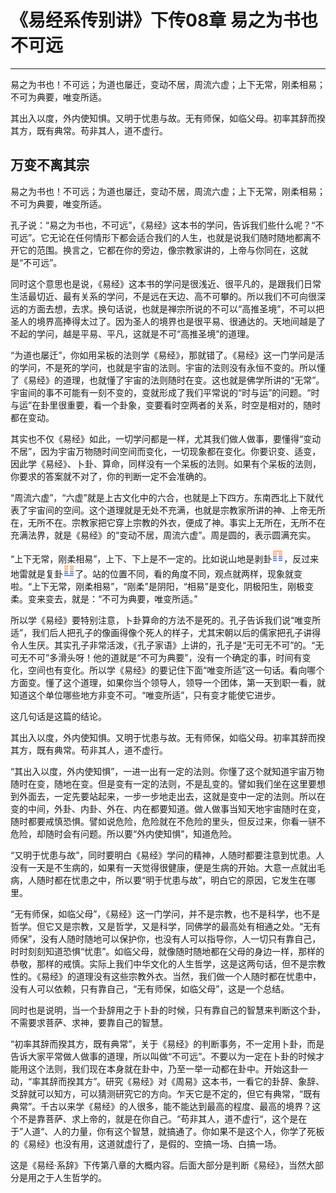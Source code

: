 # 《易经系传别讲》下传08章 易之为书也不可远

------

易之为书也！不可远；为道也屡迁，变动不居，周流六虚；上下无常，刚柔相易；不可为典要，唯变所适。

其出入以度，外内使知惧。又明于忧患与故。无有师保，如临父母。初率其辞而揆其方，既有典常。苟非其人，道不虚行。

## 万变不离其宗

易之为书也！不可远；为道也屡迁，变动不居，周流六虚；上下无常，刚柔相易；不可为典要，唯变所适。

孔子说：“易之为书也，不可远”，《易经》这本书的学问，告诉我们些什么呢？“不可远”。它无论在任何情形下都会适合我们的人生，也就是说我们随时随地都离不开它的范围。换言之，它都在你的旁边，像宗教家讲的，上帝与你同在，这就是“不可远”。

同时这个意思也是说，《易经》这本书的学问是很浅近、很平凡的，是跟我们日常生活最切近、最有关系的学问，不是远在天边、高不可攀的。所以我们不可向很深远的方面去想，去求。换句话说，也就是禅宗所说的不可以“高推圣境”，不可以把圣人的境界高捧得太过了。因为圣人的境界也是很平易、很通达的。天地间越是了不起的学问，越是平易、平凡，这就是不可“高推圣境”的道理。

“为道也屡迁”，你如用呆板的法则学《易经》，那就错了。《易经》这一门学问是活的学问，不是死的学问，也就是宇宙的法则。宇宙的法则没有永恒不变的。所以懂了《易经》的道理，也就懂了宇宙的法则随时在变。这也就是佛学所讲的“无常”。宇宙间的事不可能有一刻不变的，变就形成了我们平常说的“时与运”的问题。“时与运”在卦里很重要，看一个卦象，变要看时空两者的关系，时空是相对的，随时都在变动。

其实也不仅《易经》如此，一切学问都是一样，尤其我们做人做事，要懂得“变动不居”，因为宇宙万物随时间空间而变化，一切现象都在变化。你要识变、适变，因此学《易经》、卜卦、算命，同样没有一个呆板的法则。如果有个呆板的法则，你要求的答案就不对了，你的判断一定不会准确的。

“周流六虚”，“六虚”就是上古文化中的六合，也就是上下四方。东南西北上下就代表了宇宙间的空间。这个道理就是无处不充满，也就是宗教家所讲的神、上帝无所在，无所不在。宗教家把它穿上宗教的外衣，便成了神。事实上无所在，无所不在充满法界，就是《易经》的“变动不居，周流六虚”。周是圆的，表示圆满充实。

“上下无常，刚柔相易”，上下、下上是不一定的。比如说山地是剥卦![img](%E4%B8%87%E5%8F%98%E4%B8%8D%E7%A6%BB%E5%85%B6%E5%AE%97%20(2)/gua23.png)，反过来地雷就是复卦![img](%E4%B8%87%E5%8F%98%E4%B8%8D%E7%A6%BB%E5%85%B6%E5%AE%97%20(2)/gua24.png)了。站的位置不同，看的角度不同，观点就两样，现象就变啦。“上下无常，刚柔相易”，“刚柔”是阴阳，“相易”是变化，阴极阳生，刚极变柔。变来变去，就是：“不可为典要，唯变所适。”

所以学《易经》要特别注意，卜卦算命的方法不是死的。孔子告诉我们说“唯变所适”，我们后人把孔子的像画得像个死人的样子，尤其宋朝以后的儒家把孔子讲得令人生厌。其实孔子非常活泼，《孔子家语》上讲的，孔子是“无可无不可”的。“无可无不可”多滑头呀！他的道就是“不可为典要”，没有一个确定的事，时间有变化，空间也有变化。所以学《易经》的要记住下面“唯变所适”这一句话。看向哪个方面变。懂了这个道理，如果你当个领导人，领导一个团体，第一天到职一看，就知道这个单位哪些地方非变不可。“唯变所适”，只有变才能使它进步。

这几句话是这篇的结论。

其出入以度，外内使知惧。又明于忧患与故。无有师保，如临父母。初率其辞而揆其方，既有典常。苟非其人，道不虚行。

“其出入以度，外内使知惧”，一进一出有一定的法则。你懂了这个就知道宇宙万物随时在变，随地在变。但是变有一定的法则，不是乱变的。譬如我们坐在这里要想到外面去，一定先要站起来，一步一步地走出去，这就是变中一定的法则。所以在变的中间，外卦、内卦、外在、内在都要知道。做人做事当知天地宇宙随时在变，随时都要戒慎恐惧。譬如说危险，危险就在不危险的里头，但反过来，你看一骈不危险，却随时会有问题。所以要“外内使知惧”，知道危险。

“又明于忧患与故”，同时要明白《易经》学问的精神，人随时都要注意到忧患。人没有一天是不生病的，如果有一天觉得很健康，便是生病的开始。大意一点就出毛病，人随时都在忧患之中，所以要“明于忧患与故”，明白它的原因，它发生在哪里。

“无有师保，如临父母”，《易经》这一门学问，并不是宗教，也不是科学，也不是哲学。但它又是宗教，又是哲学，又是科学，同佛学的最高处有相通之处。“无有师保”，没有人随时随地可以保护你，也没有人可以指导你，人一切只有靠自己，时时刻刻知道恐惧“忧患”。如临父母，就像随时随地都在父母的身边一样，那样的恭敬，那样的戒慎。实际上我们中华文化的人生哲学，这是这两句话，但不是宗教性的。《易经》的道理没有这些宗教外衣。当然，我们做一个人随时都在忧患中，没有人可以依赖，只有靠自己，“无有师保，如临父母”，这是一个总结。

同时也是说明，当一个卦辞用之于卜卦的时候，只有靠自己的智慧来判断这个卦，不需要求菩萨、求神，要靠自己的智慧。

“初率其辞而揆其方，既有典常”，关于《易经》的判断事务，不一定用卜卦，而是告诉大家平常做人做事的道理，所以叫做“不可远”。不要以为一定在卜卦的时候才能用这个法则，我们现在本身就在卦中，乃至一举一动都在卦中。开始这卦一动，“率其辞而揆其方”。研究《易经》对《周易》这本书，一看它的卦辞、象辞、爻辞就可以知方，可以猜测研究它的方向。乍天它是不定的，但它有典常，“既有典常”。千古以来学《易经》的人很多，能不能达到最高的程度、最高的境界？这个不是靠菩萨、求上帝的，就是在你自己。“苟非其人，道不虚行“，这个是在于”人道“、人的力量，你有这个智慧，就搞通了。你如果不是这个人，你学了死板的《易经》也没有用，这道就虚行了，是假的、空搞一场、白搞一场。

这是《易经·系辞》下传第八章的大概内容。后面大部分是判断《易经》，当然大部分是用之于人生哲学的。